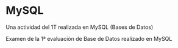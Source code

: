 # MySQL
Una actividad del 1T realizada en MySQL (Bases de Datos)

Examen de la 1ª evaluación de Base de Datos realizado en MySQL
